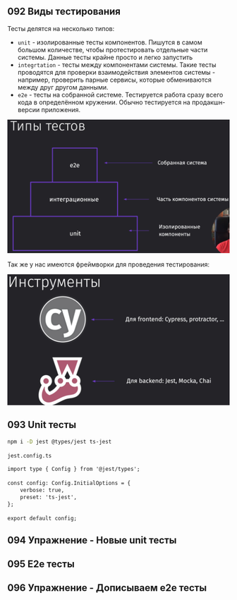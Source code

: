 ## 092 Виды тестирования

Тесты делятся на несколько типов:
- `unit` - изолированные тесты компонентов. Пишутся в самом большом количестве, чтобы протестировать отдельные части системы. Данные тесты крайне просто и легко запустить
- `integrtation` - тесты между компонентами системы. Такие тесты проводятся для проверки взаимодействия элементов системы - например, проверить парные сервисы, которые обмениваются между друг другом данными.
- `e2e` - тесты на собранной системе. Тестируется работа сразу всего кода в определённом кружении. Обычно тестируется на продакшн-версии приложения.

![](_png/Pasted%20image%2020221211201430.png)

Так же у нас имеются фреймворки для проведения тестирования:

![](_png/Pasted%20image%2020221211202434.png)

## 093 Unit тесты



```bash
npm i -D jest @types/jest ts-jest
```



`jest.config.ts`
```TS
import type { Config } from '@jest/types';

const config: Config.InitialOptions = {
	verbose: true,
	preset: 'ts-jest',
};

export default config;
```










## 094 Упражнение - Новые unit тесты









## 095 E2e тесты









## 096 Упражнение - Дописываем e2e тесты









